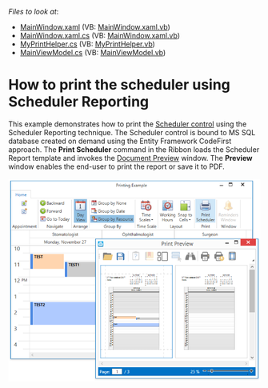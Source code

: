 <!-- default file list -->
*Files to look at*:

* [MainWindow.xaml](./CS/PrintingExample/MainWindow.xaml) (VB: [MainWindow.xaml.vb](./VB/PrintingExample/MainWindow.xaml.vb))
* [MainWindow.xaml.cs](./CS/PrintingExample/MainWindow.xaml.cs) (VB: [MainWindow.xaml.vb](./VB/PrintingExample/MainWindow.xaml.vb))
* [MyPrintHelper.cs](./CS/PrintingExample/MyPrintHelper.cs) (VB: [MyPrintHelper.vb](./VB/PrintingExample/MyPrintHelper.vb))
* [MainViewModel.cs](./CS/PrintingExample/ViewModel/MainViewModel.cs) (VB: [MainViewModel.vb](./VB/PrintingExample/ViewModel/MainViewModel.vb))
<!-- default file list end -->
# How to print the scheduler using Scheduler Reporting


This example demonstrates how to print the <a href="http://help.devexpress.com/#WPF/CustomDocument114881">Scheduler control</a> using the Scheduler Reporting technique. The Scheduler control is bound to MS SQL database created on demand using the Entity Framework CodeFirst approach. The <strong>Print Scheduler</strong> command in the Ribbon loads the Scheduler Report template and invokes the <a href="https://documentation.devexpress.com/XtraReports/15016/Creating-End-User-Reporting-Applications/WPF-Reporting/Document-Preview">Document Preview</a> window. The <strong>Preview </strong>window enables the end-user to print the report or save it to PDF.<br><br><img src="https://raw.githubusercontent.com/DevExpress-Examples/how-to-print-the-scheduler-using-scheduler-reporting-t581109/17.2.3+/media/6fd128a0-1b4f-44f4-b021-f7b7efd0afe9.png">

<br/>


